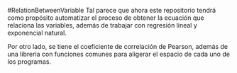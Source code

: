 #RelationBetweenVariable
Tal parece que ahora este repositorio tendrá como propósito automatizar el proceso de obtener la ecuación que relaciona las variables, además de trabajar con regresión lineal
y exponencial natural.

Por otro lado, se tiene el coeficiente de correlación de Pearson, además de una libreria con funciones comunes para aligerar el espacio de cada uno de los programas.
